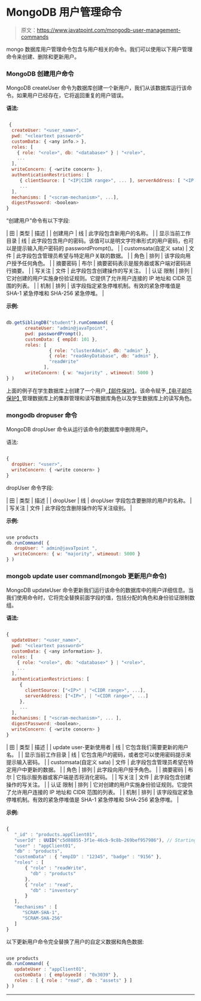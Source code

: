 # MongoDB 用户管理命令

> 原文：<https://www.javatpoint.com/mongodb-user-management-commands>

mongo 数据库用户管理命令包含与用户相关的命令。我们可以使用以下用户管理命令来创建、删除和更新用户。

### MongoDB 创建用户命令

MongoDB createUser 命令为数据库创建一个新用户，我们从该数据库运行该命令。如果用户已经存在，它将返回重复的用户错误。

**语法:**

```js

 {
  createUser: "<user_name>",
  pwd: "<cleartext password>"
  customData: { <any info.> },
  roles: [
    { role: "<role>", db: "<database>" } | "<role>",
    ...
  ],
  writeConcern: { <write concern> },
  authenticationRestrictions: [
     { clientSource: [ "<IP|CIDR range>", ... ], serverAddress: [ "<IP|CIDR range>", ... ] },
     ...
  ],
  mechanisms: [ "<scram-mechanism>", ...], 
  digestPassword: <boolean>
}

```

“创建用户”命令有以下字段:

| 田 | 类型 | 描述 |
| 创建用户 | 线 | 此字段包含新用户的名称。 |
| 显示当前工作目录 | 线 | 此字段包含用户的密码。该值可以是明文字符串形式的用户密码，也可以是提示输入用户密码的 passwordPrompt()。 |
| customsata(自定义 sata) | 文件 | 此字段包含管理员希望与特定用户关联的数据。 |
| 角色 | 排列 | 该字段向用户授予任何角色。 |
| 摘要密码 | 布尔 | 摘要密码表示是服务器或客户端对密码进行摘要。 |
| 写关注 | 文件 | 此字段包含创建操作的写关注。 |
| 认证
限制 | 排列 | 它对创建的用户实施身份验证规则。它提供了允许用户连接的 IP 地址和 CIDR 范围的列表。 |
| 机制 | 排列 | 该字段指定紧急停堆机制。有效的紧急停堆值是 SHA-1 紧急停堆和 SHA-256 紧急停堆。 |

**示例:**

```js

db.getSiblingDB("student").runCommand( {
       createUser: "admin@javaTpoint",
       pwd: passwordPrompt(),
       customData: { empId: 101 },
       roles: [
                { role: "clusterAdmin", db: "admin" },
                { role: "readAnyDatabase", db: "admin" },
                "readWrite"
              ],
       writeConcern: { w: "majority" , wtimeout: 5000 }
} )

```

上面的例子在学生数据库上创建了一个用户[【邮件保护】](/cdn-cgi/l/email-protection)。该命令赋予[【电子邮件保护】](/cdn-cgi/l/email-protection)管理数据库上的集群管理和读写数据库角色以及学生数据库上的读写角色。

### mongodb dropuser 命令

MongoDB dropUser 命令从运行该命令的数据库中删除用户。

语法:

```js

{
  dropUser: "<user>",
  writeConcern: { <write concern> }
}

```

dropUser 命令字段:

| 田 | 类型 | 描述 |
| dropUser | 线 | dropUser 字段包含要删除的用户的名称。 |
| 写关注 | 文件 | 此字段包含删除操作的写关注级别。 |

**示例:**

```js

use products
db.runCommand( {
   dropUser: " admin@javaTpoint ",
   writeConcern: { w: "majority", wtimeout: 5000 }
} )

```

### mongob update user command(mongob 更新用户命令)

MongoDB updateUser 命令更新我们运行该命令的数据库中的用户详细信息。当我们使用命令时，它将完全替换前面字段的值，包括分配的角色和身份验证限制数组。

**语法:**

```js

{
  updateUser: "<user_name>",
  pwd: "<cleartext password>"
  customData: { <any information> },
  roles: [
    { role: "<role>", db: "<database>" } | "<role>",
    ...
  ],
  authenticationRestrictions: [
     {
       clientSource: ["<IP>" | "<CIDR range>", ...],
       serverAddress: ["<IP>", | "<CIDR range>", ...]
     },
     ...
  ],
  mechanisms: [ "<scram-mechanism>", ... ],
  digestPassword: <boolean>,
  writeConcern: { <write concern> }
}

```

| 田 | 类型 | 描述 |
| update user-更新使用者 | 线 | 它包含我们需要更新的用户名。 |
| 显示当前工作目录 | 线 | 它包含用户的密码，或者您可以使用密码提示来提示输入密码。 |
| customsata(自定义 sata) | 文件 | 此字段包含管理员希望在特定用户中更新的数据。 |
| 角色 | 排列 | 此字段向用户授予角色。 |
| 摘要密码 | 布尔 | 它指示服务器或客户端是否将消化密码。 |
| 写关注 | 文件 | 此字段包含创建操作的写关注。 |
| 认证
限制 | 排列 | 它对创建的用户实施身份验证规则。它提供了允许用户连接的 IP 地址和 CIDR 范围的列表。 |
| 机制 | 排列 | 该字段指定紧急停堆机制。有效的紧急停堆值是 SHA-1 紧急停堆和 SHA-256 紧急停堆。 |

**示例:**

```js

{
   "_id" : "products.appClient01",
   "userId" : UUID("c5d88855-3f1e-46cb-9c8b-269bef957986"), // Starting in MongoDB 4.0.9
   "user" : "appClient01",
   "db" : "products",
   "customData" : { "empID" : "12345", "badge" : "9156" },
   "roles" : [
       { "role" : "readWrite",
         "db" : "products"
       },
       { "role" : "read",
         "db" : "inventory"
       }
   ],
   "mechanisms" : [   
      "SCRAM-SHA-1",
      "SCRAM-SHA-256"
   ]
}

```

以下更新用户命令完全替换了用户的自定义数据和角色数据:

```js

use products
db.runCommand( {
   updateUser : "appClient01",
   customData : { employeeId : "0x3039" },
   roles : [ { role : "read", db : "assets" } ]
} )

```

* * *